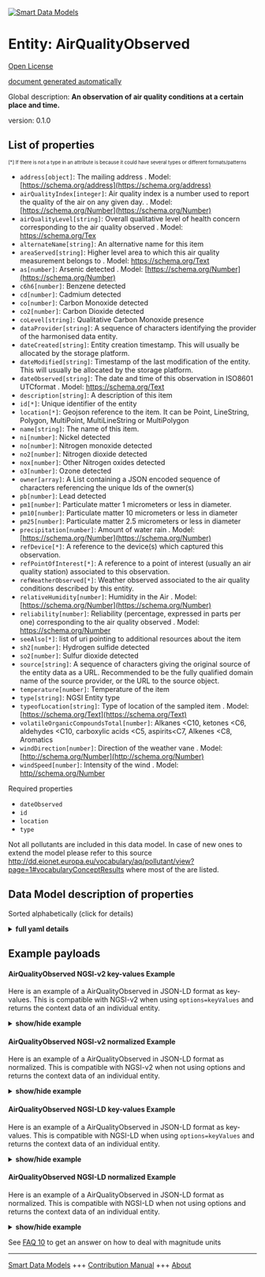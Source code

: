 <!-- 10-Header -->  
[![Smart Data Models](https://smartdatamodels.org/wp-content/uploads/2022/01/SmartDataModels_logo.png "Logo")](https://smartdatamodels.org)  
Entity: AirQualityObserved  
==========================<!-- /10-Header -->  
<!-- 15-License -->  
[Open License](https://github.com/smart-data-models//dataModel.Environment/blob/master/AirQualityObserved/LICENSE.md)  
[document generated automatically](https://docs.google.com/presentation/d/e/2PACX-1vTs-Ng5dIAwkg91oTTUdt8ua7woBXhPnwavZ0FxgR8BsAI_Ek3C5q97Nd94HS8KhP-r_quD4H0fgyt3/pub?start=false&loop=false&delayms=3000#slide=id.gb715ace035_0_60)  
<!-- /15-License -->  
<!-- 20-Description -->  
Global description: **An observation of air quality conditions at a certain place and time.**  
version: 0.1.0  
<!-- /20-Description -->  
<!-- 30-PropertiesList -->  

## List of properties  

<sup><sub>[*] If there is not a type in an attribute is because it could have several types or different formats/patterns</sub></sup>  
- `address[object]`: The mailing address  . Model: [https://schema.org/address](https://schema.org/address)- `airQualityIndex[integer]`: Air quality index is a number used to report the quality of the air on any given day.  . Model: [https://schema.org/Number](https://schema.org/Number)- `airQualityLevel[string]`: Overall qualitative level of health concern corresponding to the air quality observed  . Model: [https://schema.org/Tex ](https://schema.org/Tex )- `alternateName[string]`: An alternative name for this item  - `areaServed[string]`: Higher level area to which this air quality measurement belongs to  . Model: [https://schema.org/Text ](https://schema.org/Text )- `as[number]`: Arsenic detected  . Model: [https://schema.org/Number](https://schema.org/Number)- `c6h6[number]`: Benzene detected  - `cd[number]`: Cadmium detected  - `co[number]`: Carbon Monoxide detected  - `co2[number]`: Carbon Dioxide detected  - `coLevel[string]`: Qualitative Carbon Monoxide presence  - `dataProvider[string]`: A sequence of characters identifying the provider of the harmonised data entity.  - `dateCreated[string]`: Entity creation timestamp. This will usually be allocated by the storage platform.  - `dateModified[string]`: Timestamp of the last modification of the entity. This will usually be allocated by the storage platform.  - `dateObserved[string]`: The date and time of this observation in ISO8601 UTCformat  . Model: [https://schema.org/Text ](https://schema.org/Text )- `description[string]`: A description of this item  - `id[*]`: Unique identifier of the entity  - `location[*]`: Geojson reference to the item. It can be Point, LineString, Polygon, MultiPoint, MultiLineString or MultiPolygon  - `name[string]`: The name of this item.  - `ni[number]`: Nickel detected  - `no[number]`: Nitrogen monoxide detected  - `no2[number]`: Nitrogen dioxide detected  - `nox[number]`: Other Nitrogen oxides detected  - `o3[number]`: Ozone detected  - `owner[array]`: A List containing a JSON encoded sequence of characters referencing the unique Ids of the owner(s)  - `pb[number]`: Lead detected  - `pm1[number]`: Particulate matter 1 micrometers or less in diameter.  - `pm10[number]`: Particulate matter 10 micrometers or less in diameter  - `pm25[number]`: Particulate matter 2.5 micrometers or less in diameter  - `precipitation[number]`: Amount of water rain  . Model: [https://schema.org/Number](https://schema.org/Number)- `refDevice[*]`: A reference to the device(s) which captured this observation.  - `refPointOfInterest[*]`: A reference to a point of interest (usually an air quality station) associated to this observation.  - `refWeatherObserved[*]`:  Weather observed associated to the air quality conditions described by this entity.  - `relativeHumidity[number]`: Humidity in the Air  . Model: [https://schema.org/Number](https://schema.org/Number)- `reliability[number]`: Reliability (percentage, expressed in parts per one) corresponding to the air quality observed  . Model: [https://schema.org/Number ](https://schema.org/Number )- `seeAlso[*]`: list of uri pointing to additional resources about the item  - `sh2[number]`: Hydrogen sulfide detected  - `so2[number]`: Sulfur dioxide detected  - `source[string]`: A sequence of characters giving the original source of the entity data as a URL. Recommended to be the fully qualified domain name of the source provider, or the URL to the source object.  - `temperature[number]`: Temperature of the item  - `type[string]`: NGSI Entity type  - `typeofLocation[string]`: Type of location of the sampled item  . Model: [https://schema.org/Text](https://schema.org/Text)- `volatileOrganicCompoundsTotal[number]`: Alkanes <C10, ketones <C6, aldehydes <C10, carboxylic acids <C5, aspirits<C7, Alkenes <C8, Aromatics  - `windDirection[number]`: Direction of the weather vane  . Model: [http://schema.org/Number](http://schema.org/Number)- `windSpeed[number]`: Intensity of the wind  . Model: [http//schema.org/Number](http//schema.org/Number)<!-- /30-PropertiesList -->  
<!-- 35-RequiredProperties -->  
Required properties  
- `dateObserved`  - `id`  - `location`  - `type`  <!-- /35-RequiredProperties -->  
<!-- 40-RequiredProperties -->  
Not all pollutants are included in this data model. In case of new ones to extend the model please refer to this source http://dd.eionet.europa.eu/vocabulary/aq/pollutant/view?page=1#vocabularyConceptResults where most of the are listed.  
<!-- /40-RequiredProperties -->  
<!-- 50-DataModelHeader -->  
## Data Model description of properties  
Sorted alphabetically (click for details)  
<!-- /50-DataModelHeader -->  
<!-- 60-ModelYaml -->  
<details><summary><strong>full yaml details</strong></summary>    
```yaml  
AirQualityObserved:    
  description: 'An observation of air quality conditions at a certain place and time.'    
  properties:    
    address:    
      description: 'The mailing address'    
      properties:    
        addressCountry:    
          description: 'Property. The country. For example, Spain. Model:''https://schema.org/addressCountry'''    
          type: string    
        addressLocality:    
          description: 'Property. The locality in which the street address is, and which is in the region. Model:''https://schema.org/addressLocality'''    
          type: string    
        addressRegion:    
          description: 'Property. The region in which the locality is, and which is in the country. Model:''https://schema.org/addressRegion'''    
          type: string    
        postOfficeBoxNumber:    
          description: 'Property. The post office box number for PO box addresses. For example, 03578. Model:''https://schema.org/postOfficeBoxNumber'''    
          type: string    
        postalCode:    
          description: 'Property. The postal code. For example, 24004. Model:''https://schema.org/https://schema.org/postalCode'''    
          type: string    
        streetAddress:    
          description: 'Property. The street address. Model:''https://schema.org/streetAddress'''    
          type: string    
      type: object    
      x-ngsi:    
        model: https://schema.org/address    
        type: Property    
    airQualityIndex:    
      description: 'Air quality index is a number used to report the quality of the air on any given day.'    
      minimum: 0    
      type: integer    
      x-ngsi:    
        model: https://schema.org/Number    
        type: Property    
    airQualityLevel:    
      description: 'Overall qualitative level of health concern corresponding to the air quality observed'    
      minLength: 2    
      type: string    
      x-ngsi:    
        model: 'https://schema.org/Tex '    
        type: Property    
    alternateName:    
      description: 'An alternative name for this item'    
      type: string    
      x-ngsi:    
        type: Property    
    areaServed:    
      description: 'Higher level area to which this air quality measurement belongs to'    
      type: string    
      x-ngsi:    
        model: 'https://schema.org/Text '    
        type: Property    
    as:    
      description: 'Arsenic detected'    
      minimum: 0    
      type: number    
      x-ngsi:    
        model: https://schema.org/Number    
        type: Property    
    c6h6:    
      description: 'Benzene detected'    
      minimum: 0    
      type: number    
      x-ngsi:    
        type: Property    
    cd:    
      description: 'Cadmium detected'    
      minimum: 0    
      type: number    
      x-ngsi:    
        type: Property    
    co:    
      description: 'Carbon Monoxide detected'    
      minimum: 0    
      type: number    
      x-ngsi:    
        type: Property    
    co2:    
      description: 'Carbon Dioxide detected'    
      minimum: 0    
      type: number    
      x-ngsi:    
        type: Property    
    coLevel:    
      description: 'Qualitative Carbon Monoxide presence'    
      type: string    
      x-ngsi:    
        type: Property    
    dataProvider:    
      description: 'A sequence of characters identifying the provider of the harmonised data entity.'    
      type: string    
      x-ngsi:    
        type: Property    
    dateCreated:    
      description: 'Entity creation timestamp. This will usually be allocated by the storage platform.'    
      format: date-time    
      type: string    
      x-ngsi:    
        type: Property    
    dateModified:    
      description: 'Timestamp of the last modification of the entity. This will usually be allocated by the storage platform.'    
      format: date-time    
      type: string    
      x-ngsi:    
        type: Property    
    dateObserved:    
      description: 'The date and time of this observation in ISO8601 UTCformat'    
      type: string    
      x-ngsi:    
        model: 'https://schema.org/Text '    
        type: Property    
    description:    
      description: 'A description of this item'    
      type: string    
      x-ngsi:    
        type: Property    
    id:    
      anyOf: &airqualityobserved_-_properties_-_owner_-_items_-_anyof    
        - description: 'Property. Identifier format of any NGSI entity'    
          maxLength: 256    
          minLength: 1    
          pattern: ^[\w\-\.\{\}\$\+\*\[\]`|~^@!,:\\]+$    
          type: string    
        - description: 'Property. Identifier format of any NGSI entity'    
          format: uri    
          type: string    
      description: 'Unique identifier of the entity'    
      x-ngsi:    
        type: Property    
    location:    
      description: 'Geojson reference to the item. It can be Point, LineString, Polygon, MultiPoint, MultiLineString or MultiPolygon'    
      oneOf:    
        - description: 'GeoProperty. Geojson reference to the item. Point'    
          properties:    
            bbox:    
              items:    
                type: number    
              minItems: 4    
              type: array    
            coordinates:    
              items:    
                type: number    
              minItems: 2    
              type: array    
            type:    
              enum:    
                - Point    
              type: string    
          required:    
            - type    
            - coordinates    
          title: 'GeoJSON Point'    
          type: object    
        - description: 'GeoProperty. Geojson reference to the item. LineString'    
          properties:    
            bbox:    
              items:    
                type: number    
              minItems: 4    
              type: array    
            coordinates:    
              items:    
                items:    
                  type: number    
                minItems: 2    
                type: array    
              minItems: 2    
              type: array    
            type:    
              enum:    
                - LineString    
              type: string    
          required:    
            - type    
            - coordinates    
          title: 'GeoJSON LineString'    
          type: object    
        - description: 'GeoProperty. Geojson reference to the item. Polygon'    
          properties:    
            bbox:    
              items:    
                type: number    
              minItems: 4    
              type: array    
            coordinates:    
              items:    
                items:    
                  items:    
                    type: number    
                  minItems: 2    
                  type: array    
                minItems: 4    
                type: array    
              type: array    
            type:    
              enum:    
                - Polygon    
              type: string    
          required:    
            - type    
            - coordinates    
          title: 'GeoJSON Polygon'    
          type: object    
        - description: 'GeoProperty. Geojson reference to the item. MultiPoint'    
          properties:    
            bbox:    
              items:    
                type: number    
              minItems: 4    
              type: array    
            coordinates:    
              items:    
                items:    
                  type: number    
                minItems: 2    
                type: array    
              type: array    
            type:    
              enum:    
                - MultiPoint    
              type: string    
          required:    
            - type    
            - coordinates    
          title: 'GeoJSON MultiPoint'    
          type: object    
        - description: 'GeoProperty. Geojson reference to the item. MultiLineString'    
          properties:    
            bbox:    
              items:    
                type: number    
              minItems: 4    
              type: array    
            coordinates:    
              items:    
                items:    
                  items:    
                    type: number    
                  minItems: 2    
                  type: array    
                minItems: 2    
                type: array    
              type: array    
            type:    
              enum:    
                - MultiLineString    
              type: string    
          required:    
            - type    
            - coordinates    
          title: 'GeoJSON MultiLineString'    
          type: object    
        - description: 'GeoProperty. Geojson reference to the item. MultiLineString'    
          properties:    
            bbox:    
              items:    
                type: number    
              minItems: 4    
              type: array    
            coordinates:    
              items:    
                items:    
                  items:    
                    items:    
                      type: number    
                    minItems: 2    
                    type: array    
                  minItems: 4    
                  type: array    
                type: array    
              type: array    
            type:    
              enum:    
                - MultiPolygon    
              type: string    
          required:    
            - type    
            - coordinates    
          title: 'GeoJSON MultiPolygon'    
          type: object    
      x-ngsi:    
        type: GeoProperty    
    name:    
      description: 'The name of this item.'    
      type: string    
      x-ngsi:    
        type: Property    
    ni:    
      description: 'Nickel detected'    
      minimum: 0    
      type: number    
      x-ngsi:    
        type: Property    
    no:    
      description: 'Nitrogen monoxide detected'    
      minimum: 0    
      type: number    
      x-ngsi:    
        type: Property    
    no2:    
      description: 'Nitrogen dioxide detected'    
      minimum: 0    
      type: number    
      x-ngsi:    
        type: Property    
    nox:    
      description: 'Other Nitrogen oxides detected'    
      minimum: 0    
      type: number    
      x-ngsi:    
        type: Property    
    o3:    
      description: 'Ozone detected'    
      minimum: 0    
      type: number    
      x-ngsi:    
        type: Property    
    owner:    
      description: 'A List containing a JSON encoded sequence of characters referencing the unique Ids of the owner(s)'    
      items:    
        anyOf: *airqualityobserved_-_properties_-_owner_-_items_-_anyof    
        description: 'Property. Unique identifier of the entity'    
      type: array    
      x-ngsi:    
        type: Property    
    pb:    
      description: 'Lead detected'    
      minimum: 0    
      type: number    
      x-ngsi:    
        type: Property    
    pm1:    
      description: 'Particulate matter 1 micrometers or less in diameter.'    
      type: number    
      x-ngsi:    
        type: Property    
    pm10:    
      description: 'Particulate matter 10 micrometers or less in diameter'    
      minimum: 0    
      type: number    
      x-ngsi:    
        type: Property    
    pm25:    
      description: 'Particulate matter 2.5 micrometers or less in diameter'    
      minimum: 0    
      type: number    
      x-ngsi:    
        type: Property    
    precipitation:    
      description: 'Amount of water rain'    
      minimum: 0    
      type: number    
      x-ngsi:    
        model: https://schema.org/Number    
        type: Property    
        units: 'Liters per square meter.'    
    refDevice:    
      anyOf:    
        - description: 'Property. Identifier format of any NGSI entity'    
          maxLength: 256    
          minLength: 1    
          pattern: ^[\w\-\.\{\}\$\+\*\[\]`|~^@!,:\\]+$    
          type: string    
        - description: 'Property. Identifier format of any NGSI entity'    
          format: uri    
          type: string    
      description: 'A reference to the device(s) which captured this observation.'    
      x-ngsi:    
        type: Relationship    
    refPointOfInterest:    
      anyOf:    
        - description: 'Property. Identifier format of any NGSI entity'    
          maxLength: 256    
          minLength: 1    
          pattern: ^[\w\-\.\{\}\$\+\*\[\]`|~^@!,:\\]+$    
          type: string    
        - description: 'Property. Identifier format of any NGSI entity'    
          format: uri    
          type: string    
      description: 'A reference to a point of interest (usually an air quality station) associated to this observation.'    
      x-ngsi:    
        type: Relationship    
    refWeatherObserved:    
      anyOf:    
        - description: 'Property. Identifier format of any NGSI entity'    
          maxLength: 256    
          minLength: 1    
          pattern: ^[\w\-\.\{\}\$\+\*\[\]`|~^@!,:\\]+$    
          type: string    
        - description: 'Property. Identifier format of any NGSI entity'    
          format: uri    
          type: string    
      description: ' Weather observed associated to the air quality conditions described by this entity.'    
      x-ngsi:    
        type: Relationship    
    relativeHumidity:    
      description: 'Humidity in the Air'    
      maximum: 1    
      minimum: 0    
      type: number    
      x-ngsi:    
        model: https://schema.org/Number    
        type: Property    
    reliability:    
      description: 'Reliability (percentage, expressed in parts per one) corresponding to the air quality observed'    
      maximum: 1.0    
      minimum: 0    
      type: number    
      x-ngsi:    
        model: 'https://schema.org/Number '    
        type: Property    
    seeAlso:    
      description: 'list of uri pointing to additional resources about the item'    
      oneOf:    
        - items:    
            format: uri    
            type: string    
          minItems: 1    
          type: array    
        - format: uri    
          type: string    
      x-ngsi:    
        type: Property    
    sh2:    
      description: 'Hydrogen sulfide detected'    
      minimum: 0    
      type: number    
      x-ngsi:    
        type: Property    
    so2:    
      description: 'Sulfur dioxide detected'    
      minimum: 0    
      type: number    
      x-ngsi:    
        type: Property    
    source:    
      description: 'A sequence of characters giving the original source of the entity data as a URL. Recommended to be the fully qualified domain name of the source provider, or the URL to the source object.'    
      type: string    
      x-ngsi:    
        type: Property    
    temperature:    
      description: 'Temperature of the item'    
      type: number    
      x-ngsi:    
        type: Property    
    type:    
      description: 'NGSI Entity type'    
      enum:    
        - AirQualityObserved    
      type: string    
      x-ngsi:    
        type: Property    
    typeofLocation:    
      description: 'Type of location of the sampled item'    
      enum:    
        - indoor    
        - outdoor    
      type: string    
      x-ngsi:    
        model: https://schema.org/Text    
        type: Property    
    volatileOrganicCompoundsTotal:    
      description: 'Alkanes <C10, ketones <C6, aldehydes <C10, carboxylic acids <C5, aspirits<C7, Alkenes <C8, Aromatics'    
      minimum: 0    
      type: number    
      x-ngsi:    
        type: Property    
    windDirection:    
      description: 'Direction of the weather vane'    
      maximum: 180    
      minimum: -180    
      type: number    
      x-ngsi:    
        model: http://schema.org/Number    
        type: Property    
    windSpeed:    
      description: 'Intensity of the wind'    
      minimum: 0    
      type: number    
      x-ngsi:    
        model: http//schema.org/Number    
        type: Property    
  required:    
    - id    
    - type    
    - dateObserved    
    - location    
  type: object    
  x-derived-from: ""    
  x-disclaimer: 'Redistribution and use in source and binary forms, with or without modification, are permitted  provided that the license conditions are met. Copyleft (c) 2021 Contributors to Smart Data Models Program'    
  x-license-url: https://github.com/smart-data-models/dataModel.Environment/blob/master/AirQualityObserved/LICENSE.md    
  x-model-schema: https://smart-data-models.github.io/dataModel.Environment/AirQualityObserved/schema.json    
  x-model-tags: ""    
  x-version: 0.1.0    
```  
</details>    
<!-- /60-ModelYaml -->  
<!-- 70-MiddleNotes -->  
<!-- /70-MiddleNotes -->  
<!-- 80-Examples -->  
## Example payloads    
#### AirQualityObserved NGSI-v2 key-values Example    
Here is an example of a AirQualityObserved in JSON-LD format as key-values. This is compatible with NGSI-v2 when  using `options=keyValues` and returns the context data of an individual entity.  
<details><summary><strong>show/hide example</strong></summary>    
```json  
{  
  "id": "Madrid-AmbientObserved-28079004-2016-03-15T11:00:00",  
  "type": "AirQualityObserved",  
  "address": {  
    "addressCountry": "ES",  
    "addressLocality": "Madrid",  
    "streetAddress": "Plaza de España"  
  },  
  "dateObserved": "2016-03-15T11:00:00/2016-03-15T12:00:00",  
  "areaServed": "Brooklands",  
  "location": {  
    "type": "Point",  
    "coordinates": [-3.712247222222222, 40.423852777777775]  
  },  
  "source": "http://datos.madrid.es",  
  "typeOfLocation": "outdoor",  
  "precipitation": 0,  
  "relativeHumidity": 0.54,  
  "temperature": 12.2,  
  "windDirection": 176,  
  "windSpeed": 0.64,  
  "airQualityLevel": "moderate",  
  "airQualityIndex": 65,  
  "reliability": 0.7,  
  "co": 500,  
  "no": 45,  
  "co2": 69,  
  "nox": 139,  
  "so2": 11,  
  "coLevel": "moderate",  
  "refPointOfInterest": "28079004-Pza.deEspanya"  
}  
```  
</details>  
#### AirQualityObserved NGSI-v2 normalized Example    
Here is an example of a AirQualityObserved in JSON-LD format as normalized. This is compatible with NGSI-v2 when not using options and returns the context data of an individual entity.  
<details><summary><strong>show/hide example</strong></summary>    
```json  
{  
  "id": "Madrid-AmbientObserved-28079004-2016-03-15T11:00:00",  
  "type": "AirQualityObserved",  
  "dateObserved": {  
    "value": "2016-03-15T11:00:00/2016-03-15T12:00:00"  
  },  
  "areaServed": {  
    "value": "Brooklands"  
  },  
  "airQualityLevel": {  
    "value": "moderate"  
  },  
  "CO": {  
    "value": 500,  
    "metadata": {  
      "unitCode": {  
        "value": "GP"  
      }  
    }  
  },  
  "temperature": {  
    "value": 12.2  
  },  
  "NO": {  
    "value": 45,  
    "metadata": {  
      "unitCode": {  
        "value": "GQ"  
      }  
    }  
  },  
  "refPointOfInterest": {  
    "type": "Relationship",  
    "value": "28079004-Pza.deEspanya"  
  },  
  "windDirection": {  
    "value": 186  
  },  
  "source": {  
    "value": "http://datos.madrid.es"  
  },  
  "windSpeed": {  
    "value": 0.64  
  },  
  "SO2": {  
    "value": 11,  
    "metadata": {  
      "unitCode": {  
        "value": "GQ"  
      }  
    }  
  },  
  "NOx": {  
    "value": 139,  
    "metadata": {  
      "unitCode": {  
        "value": "GQ"  
      }  
    }  
  },  
  "location": {  
    "type": "geo:json",  
    "value": {  
      "type": "Point",  
      "coordinates": [-3.712247222222222, 40.423852777777775]  
    }  
  },  
  "typeOfLocation": {  
    "value": "outdoor"  
  },  
  "airQualityIndex": {  
    "value": 65  
  },  
  "address": {  
    "type": "PostalAddress",  
    "value": {  
      "addressCountry": "ES",  
      "addressLocality": "Madrid",  
      "streetAddress": "Plaza de Espa\u00f1a"  
    }  
  },  
  "reliability": {  
    "value": 0.7  
  },  
  "relativeHumidity": {  
    "value": 0.54  
  },  
  "precipitation": {  
    "value": 0  
  },  
  "NO2": {  
    "value": 69,  
    "metadata": {  
      "unitCode": {  
        "value": "GQ"  
      }  
    }  
  },  
  "CO_Level": {  
    "value": "moderate"  
  }  
}  
```  
</details>  
#### AirQualityObserved NGSI-LD key-values Example    
Here is an example of a AirQualityObserved in JSON-LD format as key-values. This is compatible with NGSI-LD when  using `options=keyValues` and returns the context data of an individual entity.  
<details><summary><strong>show/hide example</strong></summary>    
```json  
{  
    "id": "urn:ngsi-ld:AirQualityObserved:Madrid-AmbientObserved-28079004-2016-03-15T11:00:00",  
    "type": "AirQualityObserved",  
    "CO": {  
        "type": "Property",  
        "value": 500,  
        "unitCode": "GP"  
    },  
    "CO_Level": {  
        "type": "Property",  
        "value": "moderate"  
    },  
    "NO": {  
        "type": "Property",  
        "value": 45,  
        "unitCode": "GQ"  
    },  
    "NO2": {  
        "type": "Property",  
        "value": 69,  
        "unitCode": "GQ"  
    },  
    "NOx": {  
        "type": "Property",  
        "value": 139,  
        "unitCode": "GQ"  
    },  
    "SO2": {  
        "type": "Property",  
        "value": 11,  
        "unitCode": "GQ"  
    },  
    "address": {  
        "type": "Property",  
        "value": {  
            "addressCountry": "ES",  
            "addressLocality": "Madrid",  
            "streetAddress": "Plaza de Espa\u00f1a",  
            "type": "PostalAddress"  
        }  
    },  
    "airQualityIndex": {  
        "type": "Property",  
        "value": 65  
    },  
    "airQualityLevel": {  
        "type": "Property",  
        "value": "moderate"  
    },  
    "areaServed": {  
        "type": "Property",  
        "value": "Brooklands"  
    },  
    "dateObserved": {  
        "type": "Property",  
        "value": "2016-03-15T11:00:00/2016-03-15T12:00:00"  
    },  
    "location": {  
        "type": "GeoProperty",  
        "value": {  
            "type": "Point",  
            "coordinates": [  
                -3.712247222222222,  
                40.423852777777775  
            ]  
        }  
    },  
    "precipitation": {  
        "type": "Property",  
        "value": 0  
    },  
    "refPointOfInterest": {  
        "type": "Relationship",  
        "object": "urn:ngsi-ld:PointOfInterest:28079004-Pza.deEspanya"  
    },  
    "relativeHumidity": {  
        "type": "Property",  
        "value": 0.54  
    },  
    "reliability": {  
        "type": "Property",  
        "value": 0.7  
    },  
    "source": {  
        "type": "Property",  
        "value": "http://datos.madrid.es"  
    },  
    "temperature": {  
        "type": "Property",  
        "value": 12.2  
    },  
    "typeOfLocation": {  
        "type": "Property",  
        "value": "outdoor"  
    },  
    "windDirection": {  
        "type": "Property",  
        "value": 186  
    },  
    "windSpeed": {  
        "type": "Property",  
        "value": 0.64  
    },  
    "@context": [  
        "https://uri.etsi.org/ngsi-ld/v1/ngsi-ld-core-context.jsonld",  
        "https://raw.githubusercontent.com/smart-data-models/dataModel.Environment/master/context.jsonld"  
    ]  
}  
```  
</details>  
#### AirQualityObserved NGSI-LD normalized Example    
Here is an example of a AirQualityObserved in JSON-LD format as normalized. This is compatible with NGSI-LD when not using options and returns the context data of an individual entity.  
<details><summary><strong>show/hide example</strong></summary>    
```json  
{  
    "id": "urn:ngsi-ld:AirQualityObserved:Madrid-AmbientObserved-28079004-2016-03-15T11:00:00",  
    "type": "AirQualityObserved",  
    "CO": 500,  
    "CO_Level": "moderate",  
    "NO": 45,  
    "NO2": 69,  
    "NOx": 139,  
    "SO2": 11,  
    "address": {  
        "addressCountry": "ES",  
        "addressLocality": "Madrid",  
        "streetAddress": "Plaza de Espa\u00f1a",  
        "type": "PostalAddress"  
    },  
    "airQualityIndex": 65,  
    "airQualityLevel": "moderate",  
    "areaServed": "Brooklands",  
    "dateObserved": "2016-03-15T11:00:00/2016-03-15T12:00:00",  
    "location": {  
        "coordinates": [  
            -3.712247222222222,  
            40.423852777777775  
        ],  
        "type": "Point"  
    },  
    "precipitation": 0,  
    "refPointOfInterest": "urn:ngsi-ld:PointOfInterest:28079004-Pza.deEspanya",  
    "relativeHumidity": 0.54,  
    "reliability": 0.7,  
    "source": "http://datos.madrid.es",  
    "temperature": 12.2,  
    "typeOfLocation": "outdoor",  
    "windDirection": 186,  
    "windSpeed": 0.64,  
    "@context": [  
        "https://uri.etsi.org/ngsi-ld/v1/ngsi-ld-core-context.jsonld",  
        "https://raw.githubusercontent.com/smart-data-models/dataModel.Environment/master/context.jsonld"  
    ]  
}  
```  
</details><!-- /80-Examples -->  
<!-- 90-FooterNotes -->  
<!-- /90-FooterNotes -->  
<!-- 95-Units -->  
See [FAQ 10](https://smartdatamodels.org/index.php/faqs/) to get an answer on how to deal with magnitude units  
<!-- /95-Units -->  
<!-- 97-LastFooter -->  
---  
[Smart Data Models](https://smartdatamodels.org) +++ [Contribution Manual](https://bit.ly/contribution_manual) +++ [About](https://bit.ly/Introduction_SDM)<!-- /97-LastFooter -->  
